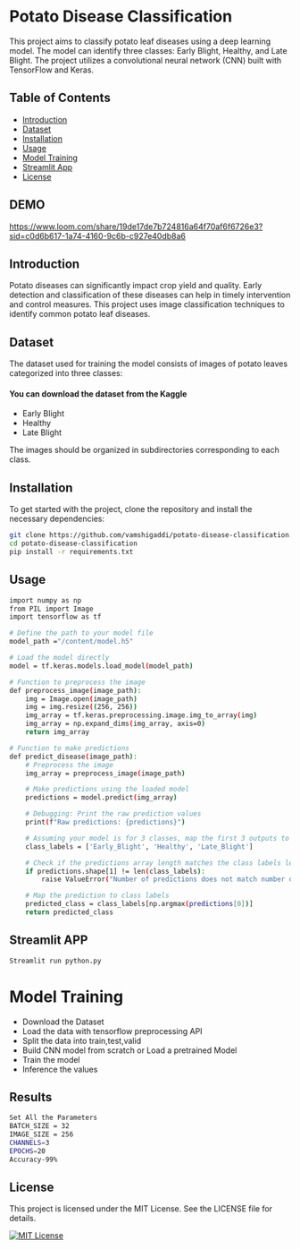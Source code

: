 # Potato Disease Classification

This project aims to classify potato leaf diseases using a deep learning model. The model can identify three classes: Early Blight, Healthy, and Late Blight. The project utilizes a convolutional neural network (CNN) built with TensorFlow and Keras.

## Table of Contents
- [Introduction](#introduction)
- [Dataset](#dataset)
- [Installation](#installation)
- [Usage](#usage)
- [Model Training](#model-training)
- [Streamlit App](#streamlit-app)
- [License](#license)
## DEMO
https://www.loom.com/share/19de17de7b724816a64f70af6f6726e3?sid=c0d6b617-1a74-4160-9c6b-c927e40db8a6
## Introduction
Potato diseases can significantly impact crop yield and quality. Early detection and classification of these diseases can help in timely intervention and control measures. This project uses image classification techniques to identify common potato leaf diseases.

## Dataset
The dataset used for training the model consists of images of potato leaves categorized into three classes:
#### You can download the dataset from the Kaggle
- Early Blight
- Healthy
- Late Blight

The images should be organized in subdirectories corresponding to each class.

## Installation
To get started with the project, clone the repository and install the necessary dependencies:

```bash
git clone https://github.com/vamshigaddi/potato-disease-classification.git
cd potato-disease-classification
pip install -r requirements.txt
```
## Usage
```bash
import numpy as np
from PIL import Image
import tensorflow as tf

# Define the path to your model file
model_path ="/content/model.h5"

# Load the model directly
model = tf.keras.models.load_model(model_path)

# Function to preprocess the image
def preprocess_image(image_path):
    img = Image.open(image_path)
    img = img.resize((256, 256))
    img_array = tf.keras.preprocessing.image.img_to_array(img)
    img_array = np.expand_dims(img_array, axis=0)
    return img_array

# Function to make predictions
def predict_disease(image_path):
    # Preprocess the image
    img_array = preprocess_image(image_path)

    # Make predictions using the loaded model
    predictions = model.predict(img_array)

    # Debugging: Print the raw prediction values
    print(f"Raw predictions: {predictions}")

    # Assuming your model is for 3 classes, map the first 3 outputs to the class labels
    class_labels = ['Early_Blight', 'Healthy', 'Late_Blight']

    # Check if the predictions array length matches the class labels length
    if predictions.shape[1] != len(class_labels):
        raise ValueError("Number of predictions does not match number of class labels")

    # Map the prediction to class labels
    predicted_class = class_labels[np.argmax(predictions[0])]
    return predicted_class
```
## Streamlit APP
  ```bash
  Streamlit run python.py
  ```
   
# Model Training
- Download the Dataset
- Load the data with tensorflow preprocessing API
- Split the data into train,test,valid 
- Build CNN model from scratch or Load a pretrained Model
- Train the model
- Inference the values

## Results
 ```bash
Set All the Parameters
BATCH_SIZE = 32
IMAGE_SIZE = 256
CHANNELS=3
EPOCHS=20
Accuracy-99%
 ```


## License

This project is licensed under the MIT License. See the LICENSE file for details.

[![MIT License](https://img.shields.io/badge/License-MIT-green.svg)](https://choosealicense.com/licenses/mit/)

